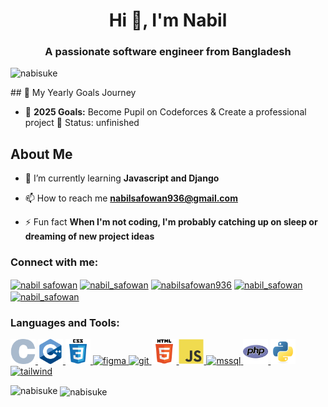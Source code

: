 <h1 align="center">Hi 👋, I'm Nabil</h1>
<h3 align="center">A passionate software engineer from Bangladesh</h3>
<p align="left"> <img src="https://komarev.com/ghpvc/?username=nabisuke&label=Profile%20views&color=0e75b6&style=flat" alt="nabisuke" /> </p>
## 🥅 My Yearly Goals Journey

- 🥅 **2025 Goals:** Become Pupil on Codeforces & Create a professional project 🚀 Status: unfinished
## About Me
- 🌱 I’m currently learning **Javascript and Django**

- 📫 How to reach me **nabilsafowan936@gmail.com**

- ⚡ Fun fact **When I'm not coding, I'm probably catching up on sleep or dreaming of new project ideas**

<h3 align="left">Connect with me:</h3>
<p align="left">
<a href="https://www.linkedin.com/in/nabil-safowan-109032276/" target="blank"><img align="center" src="https://raw.githubusercontent.com/rahuldkjain/github-profile-readme-generator/master/src/images/icons/Social/linked-in-alt.svg" alt="nabil safowan" height="30" width="40" /></a>
<a href="https://www.codechef.com/users/nabil_safowan" target="blank"><img align="center" src="https://cdn.jsdelivr.net/npm/simple-icons@3.1.0/icons/codechef.svg" alt="nabil_safowan" height="30" width="40" /></a>
<a href="https://www.hackerrank.com/nabilsafowan936" target="blank"><img align="center" src="https://raw.githubusercontent.com/rahuldkjain/github-profile-readme-generator/master/src/images/icons/Social/hackerrank.svg" alt="nabilsafowan936" height="30" width="40" /></a>
<a href="https://codeforces.com/profile/nabil_safowan" target="blank"><img align="center" src="https://raw.githubusercontent.com/rahuldkjain/github-profile-readme-generator/master/src/images/icons/Social/codeforces.svg" alt="nabil_safowan" height="30" width="40" /></a>
<a href="https://www.leetcode.com/nabil_safowan" target="blank"><img align="center" src="https://raw.githubusercontent.com/rahuldkjain/github-profile-readme-generator/master/src/images/icons/Social/leet-code.svg" alt="nabil_safowan" height="30" width="40" /></a>
</p>

<h3 align="left">Languages and Tools:</h3>
<p align="left"> <a href="https://www.cprogramming.com/" target="_blank" rel="noreferrer"> <img src="https://raw.githubusercontent.com/devicons/devicon/master/icons/c/c-original.svg" alt="c" width="40" height="40"/> </a> <a href="https://www.w3schools.com/cpp/" target="_blank" rel="noreferrer"> <img src="https://raw.githubusercontent.com/devicons/devicon/master/icons/cplusplus/cplusplus-original.svg" alt="cplusplus" width="40" height="40"/> </a> <a href="https://www.w3schools.com/css/" target="_blank" rel="noreferrer"> <img src="https://raw.githubusercontent.com/devicons/devicon/master/icons/css3/css3-original-wordmark.svg" alt="css3" width="40" height="40"/> </a> <a href="https://www.figma.com/" target="_blank" rel="noreferrer"> <img src="https://www.vectorlogo.zone/logos/figma/figma-icon.svg" alt="figma" width="40" height="40"/> </a> <a href="https://git-scm.com/" target="_blank" rel="noreferrer"> <img src="https://www.vectorlogo.zone/logos/git-scm/git-scm-icon.svg" alt="git" width="40" height="40"/> </a> <a href="https://www.w3.org/html/" target="_blank" rel="noreferrer"> <img src="https://raw.githubusercontent.com/devicons/devicon/master/icons/html5/html5-original-wordmark.svg" alt="html5" width="40" height="40"/> </a> <a href="https://developer.mozilla.org/en-US/docs/Web/JavaScript" target="_blank" rel="noreferrer"> <img src="https://raw.githubusercontent.com/devicons/devicon/master/icons/javascript/javascript-original.svg" alt="javascript" width="40" height="40"/> </a> <a href="https://www.microsoft.com/en-us/sql-server" target="_blank" rel="noreferrer"> <img src="https://www.svgrepo.com/show/303229/microsoft-sql-server-logo.svg" alt="mssql" width="40" height="40"/> </a> <a href="https://www.php.net" target="_blank" rel="noreferrer"> <img src="https://raw.githubusercontent.com/devicons/devicon/master/icons/php/php-original.svg" alt="php" width="40" height="40"/> </a> <a href="https://www.python.org" target="_blank" rel="noreferrer"> <img src="https://raw.githubusercontent.com/devicons/devicon/master/icons/python/python-original.svg" alt="python" width="40" height="40"/> </a> <a href="https://tailwindcss.com/" target="_blank" rel="noreferrer"> <img src="https://www.vectorlogo.zone/logos/tailwindcss/tailwindcss-icon.svg" alt="tailwind" width="40" height="40"/> </a> </p>

<p><img align="left" src="https://github-readme-stats.vercel.app/api/top-langs?username=nabisuke&show_icons=true&locale=en&layout=compact" alt="nabisuke" /></p>

<p>&nbsp;<img align="center" src="https://github-readme-stats.vercel.app/api?username=nabisuke&show_icons=true&locale=en" alt="nabisuke" /></p>
